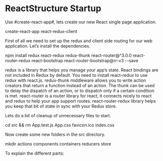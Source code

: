 # ReactStructure Startup

Use #create-react-app#, lets create our new React single page application.

create-react-app react-redux-client

First of all we need to set up the redux and client side routing for our web application. Let’s install the dependencies.

npm install redux react-redux redux-thunk react-router@^3.0.0 react-router-redux react-bootstrap react-router-bootstrap@rr-v3 --save

redux is a library that helps you manage your app’s state. React bindings are not included in Redux by default. You need to install react-redux to use redux with react.js. redux-thunk middleware allows you to write action creators that return a function instead of an action. The thunk can be used to delay the dispatch of an action, or to dispatch only if a certain condition is met. react-router is a router library for react, it connects nicely to react and redux to help your app support routes. react-router-redux library helps you keep that bit of state in sync with your Redux store.

Lets do a bit of cleanup of unnecessary files to start.

cd src && rm App.test.js App.css favicon.ico index.css

Now create some new folders in the src directory.

mkdir actions components containers reducers store

To explain the different parts:
